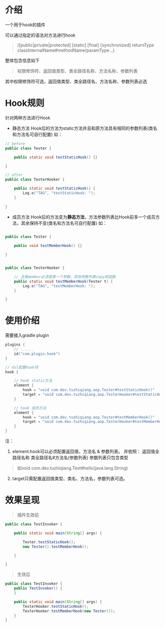 # 介绍

一个用于hook的插件

可以通过指定的语法对方法进行hook

> /[public|private|protected] \[static] \[final] \[synchronized] returnType classInternalName#methodName(paramType...)

整体包含信息如下

> 权限修饰符、返回值类型、类全路径名称、方法名称、参数列表

其中权限修饰符可选，返回值类型、类全路径名、方法名称、参数列表必选

# Hook规则

针对两种方法进行Hook

- 静态方法
Hook后的方法为static方法并且和原方法具有相同的参数列表(类名和方法名可自行配置)
如：

```java
// before
public class Tester {

    public static void testStaticHook() {}

}

// after
public class TesterHooker {

    public static void testStaticHook() {
        Log.e("TAG", "testStaticHook: ");
    }
    
}
```

- 成员方法
Hook后的方法变为**静态方法**，方法参数列表比Hook前多一个成员方法，其余保持不变(类名和方法名可自行配置)
如：

```java

public class Tester {
    
    public void testMemberHook() {}

}


public class TesterHooker {

    // 注意member必须是第一个参数，其他参数列表copy原函数
    public static void testMemberHook(Tester t) {
        Log.e("TAG", "testMemberHook: ");
    }

}

```

# 使用价绍

需要接入gradle plugin

```kotlin
plugins {
    // ......
    id("com.plugin.hook")
}

// dsl配置hook项
hook {

    // hook static方法
    element {
        hook = "void com.dev.tuzhiqiang.aop.Tester#testStaticHook()"
        target = "void com.dev.tuzhiqiang.aop.TesterHooker#testStaticHook(...)"
    }

    // hook 成员方法
    element {
        hook = "void com.dev.tuzhiqiang.aop.Tester#testMemberHook()"
        target = "void com.dev.tuzhiqiang.aop.TesterHooker#testMemberHook(...)"
    }
}

```

注：
1. element.hook可以必须配置返回值，方法名 & 参数列表。
并依照： 返回值全路径名称 类全路径名#方法名(参数列表)
参数列表只包含类型

> 如void com.dev.tuzhiqiang.Test#hello(java.lang.String)

2. target只需配置返回值类型、类名、方法名，参数列表可选。

# 效果呈现

> 插件生效前

```java
public class TestInvoker {

    public static void main(String[] args) {

        Tester.testStaticHook();
        new Tester().testMemberHook();

    }

}
```

> 生效后

```java
public class TestInvoker {
    public TestInvoker() {
    }

    public static void main(String[] args) {
        TesterHooker.testStaticHook();
        TesterHooker.testMemberHook(new Tester());
    }
}
```